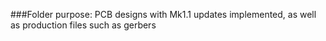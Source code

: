 ###Folder purpose: PCB designs with Mk1.1 updates implemented, as well as production files such as gerbers
